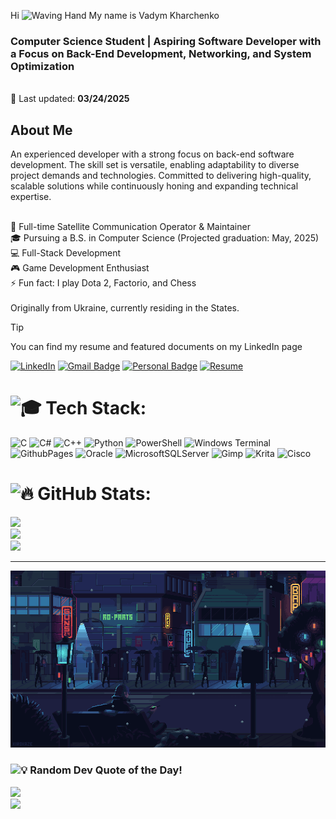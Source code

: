  Hi <img src="https://raw.githubusercontent.com/Tarikul-Islam-Anik/Animated-Fluent-Emojis/master/Emojis/Hand%20gestures/Waving%20Hand.png" alt="Waving Hand" width="25" height="25" /> My name is Vadym Kharchenko

### Computer Science Student | Aspiring Software Developer with a Focus on Back-End Development, Networking, and System Optimization

<br>
📆 Last updated: <b>03/24/2025</b>

## About Me
An experienced developer with a strong focus on back-end software development. The skill set is versatile, enabling adaptability to diverse project demands and technologies. Committed to delivering high-quality, scalable solutions while continuously honing and expanding technical expertise.
<br>


</br>
🚀 Full-time Satellite Communication Operator & Maintainer</br>
🎓 Pursuing a B.S. in Computer Science (Projected graduation: May, 2025)<br>
💻 Full-Stack Development<br>
🎮 Game Development Enthusiast<br>
⚡ Fun fact: I play Dota 2, Factorio, and Chess<be>
<br><br>Originally from Ukraine, currently residing in the States.
<be><br>

> [!TIP]
> You can find my resume and featured documents on my LinkedIn page

[![LinkedIn](https://img.shields.io/badge/LinkedIn-%230077B5.svg?logo=linkedin&logoColor=white)](https://www.linkedin.com/in/kharchenkov/) 
[![Gmail Badge](https://img.shields.io/badge/-vadym.kharcehnko@yahoo.com-6633cc?style=flat&color=0072b1&logo=Gmail&logoColor=white&link=mailto:vadym.kharcehnko@yahoo.com)](mailto:vadym.kharcehnko@yahoo.com)
[![Personal Badge](https://img.shields.io/badge/-Website-6633cc?style=flat&logo=Github&color=0072b1&logoColor=white&link=https://vadym-0k.github.io/)](https://vadym-0k.github.io/)
[![Resume](https://img.shields.io/badge/-Resume-6633cc?logo=icloud&color=0072b1&logoColor=white)](https://www.linkedin.com/in/kharchenkov/overlay/1727807190592/single-media-viewer/?profileId=ACoAADJpa9ABjMF-0VhKouvtN8wJr_jDJEv5ceg)

<!--<img align="right" alt="image" src="./XXXX.jpg"  width="300px"/>-->

# <picture><source srcset="https://fonts.gstatic.com/s/e/notoemoji/latest/1f393/512.webp" type="image/webp"><img src="https://fonts.gstatic.com/s/e/notoemoji/latest/1f393/512.gif" alt="🎓" width="32" height="32"></picture> Tech Stack:
![C](https://img.shields.io/badge/c-%2300599C.svg?style=for-the-badge&logo=c&logoColor=white) 
![C#](https://img.shields.io/badge/c%23-%23239120.svg?style=for-the-badge&logo=csharp&logoColor=white) 
![C++](https://img.shields.io/badge/c++-%2300599C.svg?style=for-the-badge&logo=c%2B%2B&logoColor=white) 
![Python](https://img.shields.io/badge/python-3670A0?style=for-the-badge&logo=python&logoColor=ffdd54) 
![PowerShell](https://img.shields.io/badge/PowerShell-%235391FE.svg?style=for-the-badge&logo=powershell&logoColor=white) 
![Windows Terminal](https://img.shields.io/badge/Windows%20Terminal-%234D4D4D.svg?style=for-the-badge&logo=windows-terminal&logoColor=white) 
![GithubPages](https://img.shields.io/badge/github%20pages-121013?style=for-the-badge&logo=github&logoColor=white) 
![Oracle](https://img.shields.io/badge/Oracle-F80000?style=for-the-badge&logo=oracle&logoColor=white) 
![MicrosoftSQLServer](https://img.shields.io/badge/Microsoft%20SQL%20Server-CC2927?style=for-the-badge&logo=microsoft%20sql%20server&logoColor=white) 
![Gimp](https://img.shields.io/badge/Gimp-657D8B?style=for-the-badge&logo=gimp&logoColor=FFFFFF) 
![Krita](https://img.shields.io/badge/Krita-203759?style=for-the-badge&logo=krita&logoColor=EEF37B) 
![Cisco](https://img.shields.io/badge/cisco-%23049fd9.svg?style=for-the-badge&logo=cisco&logoColor=black)



# <picture><source srcset="https://fonts.gstatic.com/s/e/notoemoji/latest/1f525/512.webp" type="image/webp"><img src="https://fonts.gstatic.com/s/e/notoemoji/latest/1f525/512.gif" alt="🔥" width="32" height="32"></picture> GitHub Stats:
![](https://github-readme-stats.vercel.app/api?username=vadym-0k&theme=dark&hide_border=true&include_all_commits=false&count_private=true)<br/>
![](https://github-readme-streak-stats.herokuapp.com/?user=vadym-0k&theme=dark&hide_border=true)<br/>
![](https://github-readme-stats.vercel.app/api/top-langs/?username=vadym-0k&theme=dark&hide_border=true&include_all_commits=false&count_private=true&layout=compact)

---

<!-- Proudly created with GPRM ( https://gprm.itsvg.in ) -->
<!--# 📊 GitHub Stats:
![](https://github-readme-streak-stats.herokuapp.com/?user=Vadym-0K&theme=onedark&hide_border=false)<br/>
<!--![](https://github-readme-stats.vercel.app/api/top-langs/?username=Vadym-0K&theme=onedark&hide_border=false&include_all_commits=true&count_private=true&layout=compact)


## 🏆 GitHub Trophies
![](https://github-profile-trophy.vercel.app/?username=Vadym-0K&theme=onedark&no-frame=false&no-bg=false&margin-w=4)-->




![Alt text](./animation.gif)
### <picture><source srcset="https://fonts.gstatic.com/s/e/notoemoji/latest/1f4a1/512.webp" type="image/webp"><img src="https://fonts.gstatic.com/s/e/notoemoji/latest/1f4a1/512.gif" alt="💡" width="32" height="32"></picture> Random Dev Quote of the Day!
![](https://quotes-github-readme.vercel.app/api?type=horizontal&theme=dark)<br>
[![](https://visitcount.itsvg.in/api?id=vadym-0k&icon=0&color=1)](https://visitcount.itsvg.in)


<!-- Proudly created with GPRM ( https://gprm.itsvg.in ) -->
